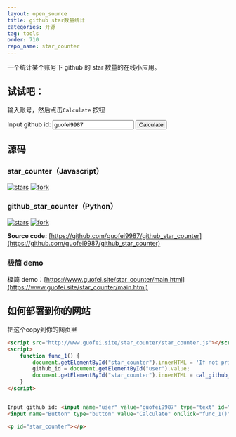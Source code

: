 ```yaml
---
layout: open_source
title: github star数量统计
categories: 开源
tag: tools
order: 710
repo_name: star_counter
---
```



一个统计某个账号下 github 的 star 数量的在线小应用。  

## 试试吧：
输入账号，然后点击`Calculate` 按钮  


<style>
  .blinking {
    animation: blinker 1s linear infinite;
  }

  @keyframes blinker {
    50% { opacity: 0.3; }
  }
</style>

<script src="https://www.guofei.site/star_counter/star_counter.js"></script>


<script>
    function func_1() {
        const output = document.getElementById("star_counter");
        output.classList.add("blinking");
        output.innerHTML = '🌀 Loading...';

        github_id = document.getElementById("user").value;

        setTimeout(() => {
            const result = cal_github_star(github_id);
            output.classList.remove("blinking");
            document.getElementById("star_counter").innerHTML = result;
        }, 100);

    }
</script>


Input github id: <input name="user" value="guofei9987" type="text" id="user">
<input name="Button" type="button" value="Calculate" onClick="func_1()">

<p id="star_counter"></p>




## 源码


### star_counter（Javascript）

[![stars](https://img.shields.io/github/stars/guofei9987/star_counter.svg?style=social)](https://github.com/guofei9987/star_counter/)
[![fork](https://img.shields.io/github/forks/guofei9987/star_counter?style=social)](https://github.com/guofei9987/star_counter/fork)



### github_star_counter（Python）



[![stars](https://img.shields.io/github/stars/guofei9987/github_star_counter.svg?style=social)](https://github.com/guofei9987/github_star_counter/)
[![fork](https://img.shields.io/github/forks/guofei9987/github_star_counter?style=social)](https://github.com/guofei9987/github_star_counter/fork)


**Source code:** [https://github.com/guofei9987/github_star_counter](https://github.com/guofei9987/github_star_counter)


### 极简 demo

极简 demo：[https://www.guofei.site/star_counter/main.html](https://www.guofei.site/star_counter/main.html)

## 如何部署到你的网站
把这个copy到你的网页里
```html
<script src="http://www.guofei.site/star_counter/star_counter.js"></script> <!--引用js代码-->
<script>
    function func_1() {
        document.getElementById("star_counter").innerHTML = 'If not print for seconds, please refresh';
        github_id = document.getElementById("user").value;
        document.getElementById("star_counter").innerHTML = cal_github_star(github_id);
    }
</script>


Input github id: <input name="user" value="guofei9987" type="text" id="user">
<input name="Button" type="button" value="Calculate" onClick="func_1()">

<p id="star_counter"></p>
```



